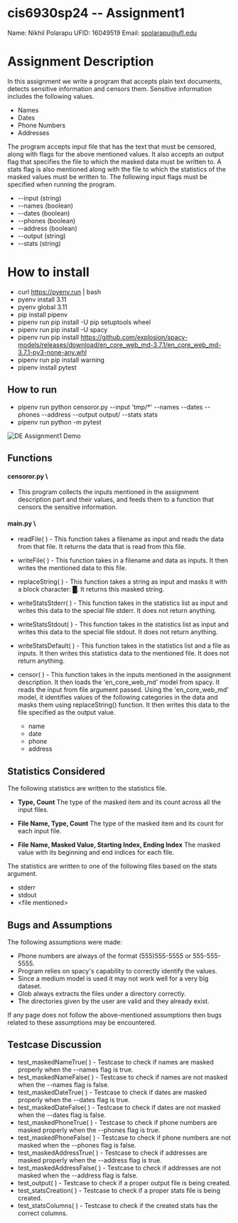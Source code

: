 # cis6930sp24 -- Assignment1

Name: Nikhil Polarapu
UFID: 16049519
Email: spolarapu@ufl.edu

# Assignment Description

In this assignment we write a program that accepts plain text documents, detects sensitive information and censors them. Sensitive information includes the following values.

- Names
- Dates
- Phone Numbers
- Addresses

The program accepts input file that has the text that must be censored, along with flags for the above mentioned values. It also accepts an output flag that specifies the file to which the masked data must be written to. A stats flag is also mentioned along with the file to which the statistics of the masked values must be written to. The following input flags must be specified when running the program.

- --input (string)
- --names (boolean)
- --dates (boolean)
- --phones (boolean)
- --address (boolean)
- --output (string)
- --stats (string)

# How to install

- curl https://pyenv.run | bash
- pyenv install 3.11
- pyenv global 3.11
- pip install pipenv
- pipenv run pip install -U pip setuptools wheel
- pipenv run pip install -U spacy
- pipenv run pip install https://github.com/explosion/spacy-models/releases/download/en_core_web_md-3.7.1/en_core_web_md-3.7.1-py3-none-any.whl
- pipenv run pip install warning
- pipenv install pytest

## How to run

- pipenv run python censoror.py --input 'tmp/*' --names --dates --phones --address --output output/ --stats stats
- pipenv run python -m pytest

![DE Assignment1 Demo](/DE%20Assignment%201%20-%20Demo.gif)


## Functions

#### censoror.py \

- This program collects the inputs mentioned in the assignment description part and their values, and feeds them to a function that censors the sensitive information.

#### main.py \

- readFile( ) - This function takes a filename as input and reads the data from that file. It returns the data that is read from this file.

- writeFile( ) - This function takes in a filename and data as inputs. It then writes the mentioned data to this file.

- replaceString( ) - This function takes a string as input and masks it with a block character: &#9608;. It returns this masked string.

- writeStatsStderr( ) - This function takes in the statistics list as input and writes this data to the special file stderr. It does not return anything.

- writeStatsStdout( ) - This function takes in the statistics list as input and writes this data to the special file stdout. It does not return anything.

- writeStatsDefault( ) - This function takes in the statistics list and a file as inputs. It then writes this statistics data to the mentioned file. It does not return anything.

- censor( ) - This function takes in the inputs mentioned in the assignment description. It then loads the 'en_core_web_md' model from spacy. It reads the input from file argument passed. Using the 'en_core_web_md' model, it identifies values of the following categories in the data and masks them using replaceString() function. It then writes this data to the file specified as the output value.
  - name
  - date
  - phone
  - address

## Statistics Considered

The following statistics are written to the statistics file.
- **Type, Count**
  The type of the masked item and its count across all the input files.

- **File Name, Type, Count**
  The type of the masked item and its count for each input file.

- **File Name, Masked Value, Starting Index, Ending Index**
  The masked value with its beginning and end indices for each file.

The statistics are written to one of the following files based on the stats argument.

- stderr
- stdout
- \<file mentioned\>

## Bugs and Assumptions

The following assumptions were made:
  
- Phone numbers are always of the format (555)555-5555 or 555-555-5555.
- Program relies on spacy's capability to correctly identify the values.
- Since a medium model is used it may not work well for a very big dataset.
- Glob always extracts the files under a directory correctly.
- The directories given by the user are valid and they already exist.

If any page does not follow the above-mentioned assumptions then bugs related to these assumptions may be encountered.

## Testcase Discussion

- test_maskedNameTrue( ) - Testcase to check if names are masked properly when the --names flag is true.
- test_maskedNameFalse( ) - Testcase to check if names are not masked when the --names flag is false.
- test_maskedDateTrue( ) - Testcase to check if dates are masked properly when the --dates flag is true.
- test_maskedDateFalse( ) - Testcase to check if dates are not masked when the --dates flag is false.
- test_maskedPhoneTrue( ) - Testcase to check if phone numbers are masked properly when the --phones flag is true.
- test_maskedPhoneFalse( ) - Testcase to check if phone numbers are not masked when the --phones flag is false.
- test_maskedAddressTrue( ) - Testcase to check if addresses are masked properly when the --address flag is true.
- test_maskedAddressFalse( ) - Testcase to check if addresses are not masked when the --address flag is false.
- test_output( ) - Testcase to check if a proper output file is being created.
- test_statsCreation( ) - Testcase to check if a proper stats file is being created.
- test_statsColumns( ) - Testcase to check if the created stats has the correct columns.
